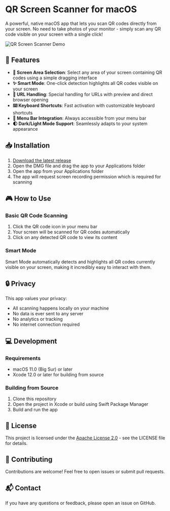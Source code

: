 # QR Screen Scanner for macOS

A powerful, native macOS app that lets you scan QR codes directly from your screen. No need to take photos of your monitor - simply scan any QR code visible on your screen with a single click!

![QR Screen Scanner Demo](docs/images/app-demo.png)

## 🚀 Features

- **📱 Screen Area Selection**: Select any area of your screen containing QR codes using a simple dragging interface
- **✨ Smart Mode**: One-click detection highlights all QR codes visible on your screen
- **🔗 URL Handling**: Special handling for URLs with preview and direct browser opening
- **⌨️ Keyboard Shortcuts**: Fast activation with customizable keyboard shortcuts
- **🧭 Menu Bar Integration**: Always accessible from your menu bar
- **🌓 Dark/Light Mode Support**: Seamlessly adapts to your system appearance

## 📥 Installation

1. [Download the latest release](https://github.com/andrewmkhoury/qr-scanner/releases/latest)
2. Open the DMG file and drag the app to your Applications folder
3. Open the app from your Applications folder
4. The app will request screen recording permission which is required for scanning

## 🎮 How to Use

### Basic QR Code Scanning

1. Click the QR code icon in your menu bar
2. Your screen will be scanned for QR codes automatically
3. Click on any detected QR code to view its content

### Smart Mode

Smart Mode automatically detects and highlights all QR codes currently visible on your screen, making it incredibly easy to interact with them.

## 🔒 Privacy

This app values your privacy:
- All scanning happens locally on your machine
- No data is ever sent to any server
- No analytics or tracking
- No internet connection required

## 💻 Development

### Requirements
- macOS 11.0 (Big Sur) or later
- Xcode 12.0 or later for building from source

### Building from Source
1. Clone this repository
2. Open the project in Xcode or build using Swift Package Manager
3. Build and run the app

## 📄 License

This project is licensed under the [Apache License 2.0](LICENSE) - see the LICENSE file for details.

## 🤝 Contributing

Contributions are welcome! Feel free to open issues or submit pull requests.

## 📬 Contact

If you have any questions or feedback, please open an issue on GitHub. 